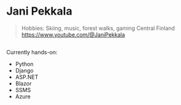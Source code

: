 # Jani Pekkala 
> Hobbies: Skiing, music, forest walks, gaming
Central Finland
https://www.youtube.com/@JaniPekkala
##
Currently hands-on:
* Python
* Django
* ASP.NET
* Blazor
* SSMS
* Azure
##
<!---
Jaspak1778/Jaspak1778 is a ✨ special ✨ repository because its `README.md` (this file) appears on your GitHub profile.
You can click the Preview link to take a look at your changes.
--->
